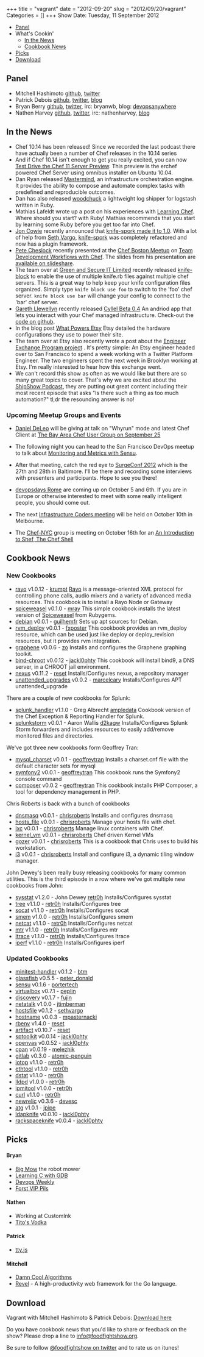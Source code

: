 +++
title = "vagrant"
date = "2012-09-20"
slug = "2012/09/20/vagrant"
Categories = []
+++
Show Date:  Tuesday, 11 September 2012

* [Panel](http://foodfightshow.org/2012/09/vagrant.html#panel)
* What's Cookin'
  * [In the News](http://foodfightshow.org/2012/09/vagrant.html#news)
  * [Cookbook News](http://foodfightshow.org/2012/09/vagrant.html#cookbooks)
* [Picks](http://foodfightshow.org/2012/09/vagrant.html#picks)
* [Download](http://traffic.libsyn.com/foodfight/Food-Fight-Show-27-Vagrant.mp3)

<!-- more -->

Panel<a name="panel"></a>
-----
* Mitchell Hashimoto [github](https://github.com/mitchellh), [twitter](https://twitter.com/mitchellh)
* Patrick Debois [github](https://github.com/jedi4ever), [twitter](https://twitter.com/patrickdebois), [blog](http://www.jedi.be/blog)
* Bryan Berry [github](http://github.com/bryanwb), [twitter](http://twitter.com/bryanwb), irc: bryanwb, blog: [devopsanywhere](http://devopsanywhere.blogspot.com)
* Nathen Harvey [github](http://github.com/nathenharvey), [twitter](http://twitter.com/nathenharvey), irc: nathenharvey, [blog](http://nathenharvey.com)

In the News<a name="news"></a>
-----------

* Chef 10.14 has been released!  Since we recorded the last podcast there have actually been a number of Chef releases in the 10.14 series
* And if Chef 10.14 isn't enough to get you really excited, you can now [Test Drive the Chef 11 Server Preview](http://www.opscode.com/blog/2012/08/31/test-drive-the-chef-11-server-preview/).  This preview is the erchef powered Chef Server using omnibus installer on Ubuntu 10.04.
* Dan Ryan released [Mastermind](https://github.com/danryan/mastermind), an infrastructure orchestration engine. It provides the ability to compose and automate complex tasks with predefined and reproducible outcomes.
* Dan has also released [woodchuck](https://github.com/danryan/woodchuck) a lightweight log shipper for logstash written in Ruby.
* Mathias Lafeldt wrote up a post on his experiences with [Learning Chef](http://mlafeldt.github.com/blog/2012/09/learning-chef/).  Where should you start?  with Ruby!  Mathias recommends that you start by learning some Ruby before you get too far into Chef.
* [Jon Cowie](https://twitter.com/jonlives) recently announced that [knife-spork made it to 1.0](http://blog.mycrot.ch/2012/08/27/knife-spork-1-0-0-released/).  With a lot of help from [Seth Vargo](http://twitter.com/sethvargo), [knife-spork](https://rubygems.org/gems/knife-spork) was completely refactored and now has a plugin framework.
* [Pete Cheslock](https://twitter.com/petecheslock) recently presented at the [Chef Boston Meetup](http://www.meetup.com/Chef-BOSTON/) on [Team Development Workflows with Chef](http://www.slideshare.net/petecheslock/chef-bostonworkflows-14101026).  The slides from his presentation are [available on slideshare](http://www.slideshare.net/petecheslock/chef-bostonworkflows-14101026).
* The team over at [Green and Secure IT Limited](https://github.com/greenandsecure) recently released [knife-block](https://github.com/greenandsecure/knife-block) to enable the use of multiple knife.rb files against multiple chef servers. This is a great way to help keep your knife configuration files organized.  Simply type `knife block use foo` to switch to the 'foo' chef server.  `knife block use bar` will change your config to connect to the 'bar' chef server.
* [Gareth Llewellyn](https://github.com/NetworksAreMadeOfString) recently released [Cyllel Beta 0.4](https://play.google.com/store/apps/details?id=net.networksaremadeofstring.cyllell&feature=search_result#?t=W251bGwsMSwyLDEsIm5ldC5uZXR3b3Jrc2FyZW1hZGVvZnN0cmluZy5jeWxsZWxsIl0.) An andriod app that lets you interact with your Chef managed infrastructure.  Check-out the [code on github](https://github.com/NetworksAreMadeOfString/Cyllell).
* In the blog post [What Powers Etsy](http://codeascraft.etsy.com/2012/08/31/what-hardware-powers-etsy-com/) Etsy detailed the hardware configurations they use to power their site.
* The team over at Etsy also recently wrote a post about the [Engineer Exchange Program project](http://codeascraft.etsy.com/2012/09/10/the-engineer-exchange-program/) . It's pretty simple:  An Etsy engineer headed over to San Francisco to spend a week working with a Twitter Platform Engineer.  The two engineers spent the next week in Brooklyn working at Etsy.  I'm really interested to hear how this exchange went.
* We can't record this show as often as we would like but there are so many great topics to cover. That's why we are excited about the [ShipShow Podcast](http://theshipshow.com/), they are putting out great content including their most recent episode that asks "Is there such a thing as too much automation?" tl;dr the resounding answer is no!


### Upcoming Meetup Groups and Events 

* [Daniel DeLeo](http://twitter.com/kallistec) will be giving at talk on "Whyrun" mode and latest Chef Client at [The Bay Area Chef User Group on September 25](http://www.meetup.com/The-Bay-Area-Chef-User-Group/events/82878822/)

* The following night you can head to the San Francisco DevOps meetup to talk about [Monitoring and Metrics with Sensu](http://www.meetup.com/San-Francisco-DevOps/events/81251892/).

* After that meeting, catch the red eye to [SurgeConf 2012](http://omniti.com/surge/2012) which is the 27th and 28th in Baltimore.  I'll be there and recording some interviews with presenters and participants.  Hope to see you there!

* [devopsdays Rome](http://devopsdays.org/events/2012-italy/)
  are coming up on October 5 and 6th. If you are in Europe or otherwise
  interested to meet with some really intelligent people, you should
  come out.

* The next [Infrastructure Coders meeting](http://www.meetup.com/Infrastructure-Coders/events/75626072/) will be held on October 10th in Melbourne.

* The [Chef-NYC](http://www.meetup.com/Chef-NYC/) group is meeting on October 16th for an [An Introduction to Shef, The Chef Shell](http://www.meetup.com/Chef-NYC/events/82345952/)

Cookbook News<a name="cookbooks"></a>
-------------
### New Cookbooks

* [rayo](http://community.opscode.com/cookbooks/rayo) v1.0.12 - [krumpt](http://community.opscode.com/users/krumpt)
[Rayo](http://rayo.org/) is a message-oriented XML protocol for controlling phone calls, audio mixers and a variety of advanced media resources. This cookbook is to install a Rayo Node or Gateway
* [spiceweasel](http://community.opscode.com/cookbooks/spiceweasel) v0.1.0 - [mray](http://community.opscode.com/users/mray)
This simple cookbook installs the latest version of [Spiceweasel](http://bit.ly/spcwsl) from Rubygems.
* [debian](http://community.opscode.com/cookbooks/debian) v0.0.1 - [guilhemfr](http://community.opscode.com/users/guilhemfr)
Sets up apt sources for Debian.
* [rvm_deploy](http://community.opscode.com/cookbooks/rvm_deploy) v0.0.1 - [fxposter](http://community.opscode.com/users/fxposter)
This cookbook provides an rvm_deploy resource, which can be used just like deploy or deploy_revision resources, but it provides rvm integration.
* [graphene](http://community.opscode.com/cookbooks/graphene) v0.0.6 - [zo](http://community.opscode.com/users/zo)
Installs and configures the Graphene graphing toolkit.
* [bind-chroot](http://community.opscode.com/cookbooks/bind-chroot) v0.0.12 - [jackl0phty](http://community.opscode.com/users/jackl0phty)
This cookbook will install bind9, a DNS server, in a CHROOT jail environment.
* [nexus](http://community.opscode.com/cookbooks/nexus) v0.11.2 - [reset](http://community.opscode.com/users/reset)
Installs/Configures nexus, a repository manager
* [unattended_upgrades](http://community.opscode.com/cookbooks/unattended_upgrades) v0.0.2 - [marcelcary](http://community.opscode.com/users/marcelcary)
Installs/Configures APT unattended_upgrade

There are a couple of new cookbooks for Splunk: 

* [splunk_handler](http://community.opscode.com/cookbooks/splunk_handler) v1.1.0 - Greg Albrecht [ampledata](http://community.opscode.com/users/ampledata)
Cookbook version of the Chef Exception & Reporting Handler for Splunk.
* [splunkstorm](http://community.opscode.com/cookbooks/splunkstorm) v0.0.1 - Aaron Wallis [d2kagw](http://community.opscode.com/users/d2kagw)
Installs/Configures Splunk Storm forwarders and includes resources to easily add/remove monitored files and directories.

We've got three new cookbooks form Geoffrey Tran:

* [mysql_charset](http://community.opscode.com/cookbooks/mysql_charset) v0.0.1 - [geoffreytran](http://community.opscode.com/users/geoffreytran)
Installs a charset.cnf file with the default character sets for mysql
* [symfony2](http://community.opscode.com/cookbooks/symfony2) v0.0.1 - [geoffreytran](http://community.opscode.com/users/geoffreytran)
This cookbook runs the Symfony2 console command
* [composer](http://community.opscode.com/cookbooks/composer) v0.0.2 - [geoffreytran](http://community.opscode.com/users/geoffreytran)
This cookbook installs PHP Composer, a tool for dependency management in PHP.

Chris Roberts is back with a bunch of cookbooks

* [dnsmasq](http://community.opscode.com/cookbooks/dnsmasq) v0.0.1 - [chrisroberts](http://community.opscode.com/users/chrisroberts)
Installs and configures dnsmasq
* [hosts_file](http://community.opscode.com/cookbooks/hosts_file) v0.0.1 - [chrisroberts](http://community.opscode.com/users/chrisroberts)
Manage your hosts file with chef.
* [lxc](http://community.opscode.com/cookbooks/lxc) v0.0.1 - [chrisroberts](http://community.opscode.com/users/chrisroberts)
Manage linux containers with Chef.
* [kernel_vm](http://community.opscode.com/cookbooks/kernel_vm) v0.0.1 - [chrisroberts](http://community.opscode.com/users/chrisroberts)
Chef driven Kernel VMs
* [gozer](http://community.opscode.com/cookbooks/gozer) v0.0.1 - [chrisroberts](http://community.opscode.com/users/chrisroberts)
This is a cookbook that Chris uses to build his workstation.
* [i3](http://community.opscode.com/cookbooks/i3) v0.0.1 - [chrisroberts](http://community.opscode.com/users/chrisroberts)
Install and configure i3, a dynamic tiling window manager.

John Dewey's  been really busy releasing cookbooks for many common utilities.  This is the third episode in a row where we've got multiple new cookbooks from John:

* [sysstat](http://community.opscode.com/cookbooks/sysstat) v1.2.0 - John Dewey [retr0h](http://community.opscode.com/users/retr0h)
Installs/Configures sysstat
* [tree](http://community.opscode.com/cookbooks/tree) v1.1.0 - [retr0h](http://community.opscode.com/users/retr0h)
Installs/Configures tree
* [socat](http://community.opscode.com/cookbooks/socat) v1.1.0 - [retr0h](http://community.opscode.com/users/retr0h)
Installs/Configures socat
* [smem](http://community.opscode.com/cookbooks/smem) v1.0.0 - [retr0h](http://community.opscode.com/users/retr0h)
Installs/Configures smem
* [netcat](http://community.opscode.com/cookbooks/netcat) v1.1.0 - [retr0h](http://community.opscode.com/users/retr0h)
Installs/Configures netcat
* [mtr](http://community.opscode.com/cookbooks/mtr) v1.1.0 - [retr0h](http://community.opscode.com/users/retr0h)
Installs/Configures mtr
* [ltrace](http://community.opscode.com/cookbooks/ltrace) v1.1.0 - [retr0h](http://community.opscode.com/users/retr0h)
Installs/Configures ltrace
* [iperf](http://community.opscode.com/cookbooks/iperf) v1.1.0 - [retr0h](http://community.opscode.com/users/retr0h)
Installs/Configures iperf

### Updated Cookbooks
* [minitest-handler](http://community.opscode.com/cookbooks/minitest-handler) v0.1.2 - [btm](http://community.opscode.com/users/btm)
* [glassfish](http://community.opscode.com/cookbooks/glassfish) v0.5.5 - [peter_donald](http://community.opscode.com/users/peter_donald)
* [sensu](http://community.opscode.com/cookbooks/sensu) v0.1.6 - [portertech](http://community.opscode.com/users/portertech)
* [virtualbox](http://community.opscode.com/cookbooks/virtualbox) v0.7.1 - [peplin](http://community.opscode.com/users/peplin)
* [discovery](http://community.opscode.com/cookbooks/discovery) v0.1.7 - [fujin](http://community.opscode.com/users/fujin)
* [netatalk](http://community.opscode.com/cookbooks/netatalk) v1.0.0 - [jtimberman](http://community.opscode.com/users/jtimberman)
* [hostsfile](http://community.opscode.com/cookbooks/hostsfile) v0.1.2 - [sethvargo](http://community.opscode.com/users/sethvargo)
* [hostname](http://community.opscode.com/cookbooks/hostname) v0.0.3 - [mpasternacki](http://community.opscode.com/users/mpasternacki)
* [rbenv](http://community.opscode.com/cookbooks/rbenv) v1.4.0 - [reset](http://community.opscode.com/users/reset)
* [artifact](http://community.opscode.com/cookbooks/artifact) v0.10.7 - [reset](http://community.opscode.com/users/reset)
* [sptoolkit](http://community.opscode.com/cookbooks/sptoolkit) v0.0.14 - [jackl0phty](http://community.opscode.com/users/jackl0phty)
* [openvas](http://community.opscode.com/cookbooks/openvas) v0.0.52 - [jackl0phty](http://community.opscode.com/users/jackl0phty)
* [cpan](http://community.opscode.com/cookbooks/cpan) v0.0.19 - [melezhik](http://community.opscode.com/users/melezhik)
* [gitlab](http://community.opscode.com/cookbooks/gitlab) v0.3.0 - [atomic-penguin](http://community.opscode.com/users/atomic-penguin)
* [iotop](http://community.opscode.com/cookbooks/iotop) v1.1.0 - [retr0h](http://community.opscode.com/users/retr0h)
* [ethtool](http://community.opscode.com/cookbooks/ethtool) v1.1.0 - [retr0h](http://community.opscode.com/users/retr0h)
* [dstat](http://community.opscode.com/cookbooks/dstat) v1.1.0 - [retr0h](http://community.opscode.com/users/retr0h)
* [lldpd](http://community.opscode.com/cookbooks/lldpd) v1.0.0 - [retr0h](http://community.opscode.com/users/retr0h)
* [ipmitool](http://community.opscode.com/cookbooks/ipmitool) v1.0.0 - [retr0h](http://community.opscode.com/users/retr0h)
* [curl](http://community.opscode.com/cookbooks/curl) v1.1.0 - [retr0h](http://community.opscode.com/users/retr0h)
* [newrelic](http://community.opscode.com/cookbooks/newrelic) v0.3.6 - [devesc](http://community.opscode.com/users/devesc)
* [atg](http://community.opscode.com/cookbooks/atg) v1.0.1 - [jpipe](http://community.opscode.com/users/jpipe)
* [ldapknife](http://community.opscode.com/cookbooks/ldapknife) v0.0.10 - [jackl0phty](http://community.opscode.com/users/jackl0phty)
* [rackspaceknife](http://community.opscode.com/cookbooks/rackspaceknife) v0.0.4 - [jackl0phty](http://community.opscode.com/users/jackl0phty)

Picks<a name="picks"></a>
-----

#### Bryan
* [Big Mow](http://www.therobostoreinc.com/bigmow.html) the robot mower
* [Learning C with GDB](https://www.hackerschool.com/blog/5-learning-c-with-gdb)
* [Devops Weekly](http://devopsweekly.com)
* [Forst VIP Pils](http://www.ratebeer.com/beer/forst-vip-pils/12287/)

#### Nathen
* Working at CustomInk
* [Tito's Vodka](http://titosvodka.com/)

#### Patrick
* [tty.js](https://github.com/chjj/tty.js/)

#### Mitchell
* [Damn Cool Algorithms](http://blog.notdot.net/tag/damn-cool-algorithms)
* [Revel](http://robfig.github.com/revel/) - A high-productivity web framework for the Go language.

Download
--------

Vagrant with Mitchell Hashimoto &amp; Patrick Debois:  [Download here](http://traffic.libsyn.com/foodfight/Food-Fight-Show-27-Vagrant.mp3)

Do you have cookbook news that you'd like to share or feedback on the show?  Please drop a line to [info@foodfightshow.org](mailto:info@foodfightshow.org).

Be sure to follow [@foodfightshow on twitter](http://twitter.com/foodfightshow) and to rate us on itunes!

